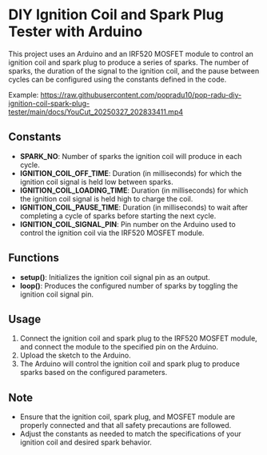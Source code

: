 # DIY Ignition Coil and Spark Plug Tester with Arduino

This project uses an Arduino and an IRF520 MOSFET module to control an ignition coil and spark plug to produce a series of sparks. The number of sparks, the duration of the signal to the ignition coil, and the pause between cycles can be configured using the constants defined in the code.

Example:
https://raw.githubusercontent.com/popradu10/pop-radu-diy-ignition-coil-spark-plug-tester/main/docs/YouCut_20250327_202833411.mp4

## Constants
- **SPARK_NO**: Number of sparks the ignition coil will produce in each cycle.
- **IGNITION_COIL_OFF_TIME**: Duration (in milliseconds) for which the ignition coil signal is held low between sparks.
- **IGNITION_COIL_LOADING_TIME**: Duration (in milliseconds) for which the ignition coil signal is held high to charge the coil.
- **IGNITION_COIL_PAUSE_TIME**: Duration (in milliseconds) to wait after completing a cycle of sparks before starting the next cycle.
- **IGNITION_COIL_SIGNAL_PIN**: Pin number on the Arduino used to control the ignition coil via the IRF520 MOSFET module.

## Functions
- **setup()**: Initializes the ignition coil signal pin as an output.
- **loop()**: Produces the configured number of sparks by toggling the ignition coil signal pin.

## Usage
1. Connect the ignition coil and spark plug to the IRF520 MOSFET module, and connect the module to the specified pin on the Arduino.
2. Upload the sketch to the Arduino.
3. The Arduino will control the ignition coil and spark plug to produce sparks based on the configured parameters.

## Note
- Ensure that the ignition coil, spark plug, and MOSFET module are properly connected and that all safety precautions are followed.
- Adjust the constants as needed to match the specifications of your ignition coil and desired spark behavior.
